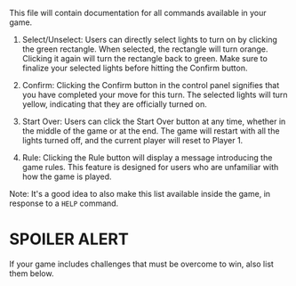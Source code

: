 This file will contain documentation for all commands available in your game.
1. Select/Unselect: Users can directly select lights to turn on by clicking the green rectangle. When selected, the rectangle will turn orange. Clicking it again will turn the rectangle back to green. Make sure to finalize your selected lights before hitting the Confirm button.

2. Confirm: Clicking the Confirm button in the control panel signifies that you have completed your move for this turn. The selected lights will turn yellow, indicating that they are officially turned on.

3. Start Over: Users can click the Start Over button at any time, whether in the middle of the game or at the end. The game will restart with all the lights turned off, and the current player will reset to Player 1.

4. Rule: Clicking the Rule button will display a message introducing the game rules. This feature is designed for users who are unfamiliar with how the game is played.

Note:  It's a good idea to also make this list available inside the game, in response to a `HELP` command.


# SPOILER ALERT

If your game includes challenges that must be overcome to win, also list them below.
